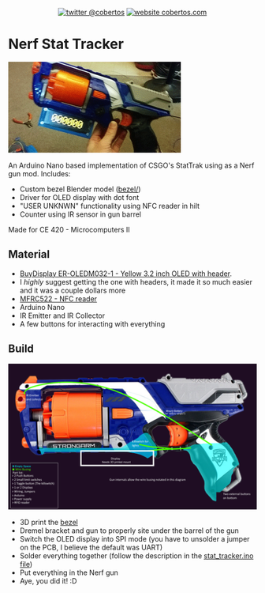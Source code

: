 <p align="center">
    <a href="https://twitter.com/cobertos" target="_blank"><img alt="twitter @cobertos" src="https://img.shields.io/badge/twitter-%40cobertos-0084b4.svg"></a>
    <a href="https://cobertos.com" target="_blank"><img alt="website cobertos.com" src="https://img.shields.io/badge/website-cobertos.com-888888.svg"></a>
</p>

# Nerf Stat Tracker

![final project video](media/final.gif)

An Arduino Nano based implementation of CSGO's StatTrak using as a Nerf gun mod. Includes:

* Custom bezel Blender model ([bezel/](bezel/))
* Driver for OLED display with dot font
* "USER UNKNWN" functionality using NFC reader in hilt
* Counter using IR sensor in gun barrel

Made for CE 420 - Microcomputers II

## Material

* [BuyDisplay ER-OLEDM032-1 - Yellow 3.2 inch OLED with header](https://www.buydisplay.com/yellow-3-2-inch-arduino-raspberry-pi-oled-display-module-256x64-spi).
 * I _highly_ suggest getting the one with headers, it made it so much easier and it was a couple dollars more
* [MFRC522 - NFC reader](https://www.newegg.com/p/0MJ-017Z-01258?item=9SIAJX6AS49556&source=region&nm_mc=knc-googlemkp-pc&cm_mmc=knc-googlemkp-pc-_-pla-superdigital-_-pos+-+rfid-_-9SIAJX6AS49556&gclid=CjwKCAiAnfjyBRBxEiwA-EECLPFsYTPPe9CsDgSRrsF1_PPAnVc6jwBIpjlEjvRNdanA01PrORO5LBoC2p4QAvD_BwE&gclsrc=aw.ds)
* Arduino Nano
* IR Emitter and IR Collector
* A few buttons for interacting with everything

## Build

![build layout](media/layout.png)

* 3D print the [bezel](bezel/)
* Dremel bracket and gun to properly site under the barrel of the gun
* Switch the OLED display into SPI mode (you have to unsolder a jumper on the PCB, I believe the default was UART)
* Solder everything together (follow the description in the [stat_tracker.ino file](stat_tracker.ino))
* Put everything in the Nerf gun
* Aye, you did it! :D